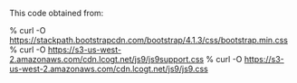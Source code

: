 This code obtained from:

 % curl -O https://stackpath.bootstrapcdn.com/bootstrap/4.1.3/css/bootstrap.min.css
 % curl -O https://s3-us-west-2.amazonaws.com/cdn.lcogt.net/js9/js9support.css
 % curl -O https://s3-us-west-2.amazonaws.com/cdn.lcogt.net/js9/js9.css

